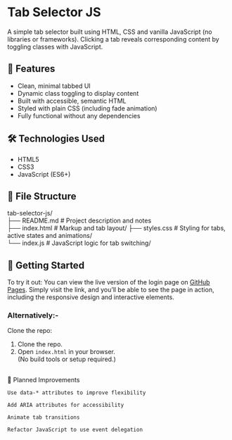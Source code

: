 # Tab Selector JS

A simple tab selector built using HTML, CSS and vanilla JavaScript (no libraries or frameworks).  Clicking a tab reveals corresponding content by toggling classes with JavaScript.

## 🧠 Features

- Clean, minimal tabbed UI
- Dynamic class toggling to display content
- Built with accessible, semantic HTML
- Styled with plain CSS (including fade animation)
- Fully functional without any dependencies

## 🛠 Technologies Used

- HTML5
- CSS3
- JavaScript (ES6+)

## 📁 File Structure

tab-selector-js/<br>
├── README.md # Project description and notes<br>
├── index.html # Markup and tab layout/
├── styles.css # Styling for tabs, active states and animations/<br>
└── index.js # JavaScript logic for tab switching/<br>



## 🚀 Getting Started

To try it out:
You can view the live version of the login page on [GitHub Pages](https://pelochos.github.io/tab-selector-js/). Simply visit the link, and you’ll be able to see the page in action, including the responsive design and interactive elements.

### Alternatively:-
Clone the repo:
1. Clone the repo.
2. Open `index.html` in your browser.<br>
   (No build tools or setup required.)
<h2></h2>
📌 Planned Improvements

    Use data-* attributes to improve flexibility

    Add ARIA attributes for accessibility

    Animate tab transitions

    Refactor JavaScript to use event delegation
